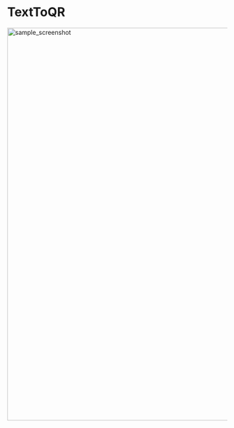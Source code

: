 # TextToQR

<img width="900" alt="sample_screenshot" src="https://github.com/chandanankush/TextToQR/assets/2377860/5b6d4bcd-e71f-41f5-9289-e4f302df9927">
